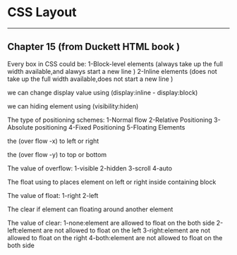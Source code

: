 #  CSS Layout
----------------------
## Chapter 15 (from Duckett HTML book )

Every box in CSS could be:
1-Block-level elements (always take up the full width available,and alawys start a new line )
2-Inline elements (does not take up the full width available,does not start a new line )

we can change display value using (display:inline - display:block)

we can hiding element using (visibility:hiden)

The type of positioning schemes:
 1-Normal flow
 2-Relative Positioning
 3-Absolute positioning
 4-Fixed Positioning
 5-Floating Elements
 
 the (over flow -x) to left or right
 
 the (over flow -y) to top or bottom
 
 The value of overflow:
 1-visible
 2-hidden
 3-scroll
 4-auto
 
 The float using to places element on left or right inside containing block
 
 The value of float:
 1-right
 2-left
 
 The clear if element can floating around another element
 
 The value of clear:
 1-none:element are allowed to float on the both side
 2-left:element are not allowed to float on the left
 3-right:element are not allowed to float on the right
 4-both:element are not allowed to float on the both side
